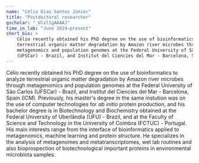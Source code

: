 ```yaml
---
name: "Célio Dias Santos Júnior"
title: "Postdoctoral researcher"
gscholar: "_Ulxl1gAAAAJ"
time_in_lab: "June 2019—present"
short_bio: >
    Célio recently obtained his PhD degree on the use of bioinformatics to analyze
    terrestrial organic matter degradation by Amazon river microbes through
    metagenomics and population genomes at the Federal University of São Carlos
    (UFSCar) - Brazil, and Institut del Ciencies del Mar - Barcelona, Spain (ICM).
---
```



Célio recently obtained his PhD degree on the use of bioinformatics to analyze
terrestrial organic matter degradation by Amazon river microbes through
metagenomics and population genomes at the Federal University of São Carlos
(UFSCar) - Brazil, and Institut del Ciencies del Mar - Barcelona, Spain (ICM).
Previously, his master's degree in the same instution was on the use of
computer technologies for _ab initio_ protein production, and his bachelor
degree is in Biotechnology and Biochemistry obtained at the Federal University
of Uberlândia (UFU) - Brazil, and at the Faculty of Science and Technology in
the University of Coimbra (FCTUC) - Portugal. His main interests range from the
interface of bioinformatics applied to metagenomics, machine learning and
protein structure. He specializes in the analysis of metagenomes and
metatranscriptomes, wet lab routines and also bioprospection of
biotechnological important proteins in environmental microbiota samples.

